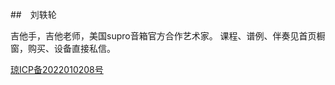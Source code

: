 ##　刘轶轮

吉他手，吉他老师，美国supro音箱官方合作艺术家。
课程、谱例、伴奏见首页橱窗，购买、设备直接私信。


[琼ICP备2022010208号](https://beian.miit.gov.cn)
